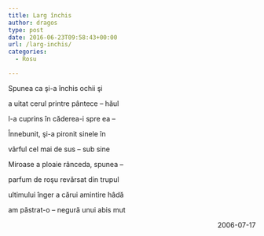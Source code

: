 ```yaml
---
title: Larg închis
author: dragos
type: post
date: 2016-06-23T09:58:43+00:00
url: /larg-inchis/
categories:
  - Rosu

---
```

Spunea ca şi-a închis ochii şi
  
a uitat cerul printre pântece &#8211; hăul
  
l-a cuprins în căderea-i spre ea &#8211;
  
Înnebunit, şi-a pironit sinele în
  
vârful cel mai de sus &#8211; sub sine

Miroase a ploaie rânceda, spunea &#8211;
  
parfum de roşu revărsat din trupul
  
ultimului înger a cărui amintire hâdă
  
am păstrat-o &#8211; negură unui abis mut

<p style="text-align: right;">
  2006-07-17
</p>